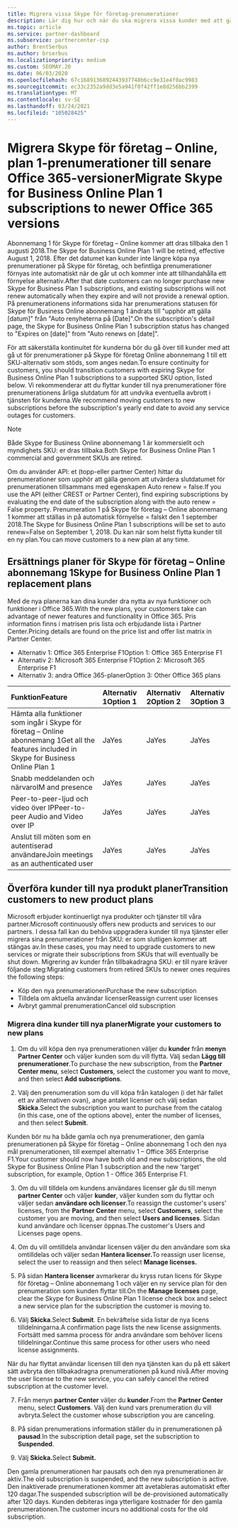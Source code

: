 ```yaml
---
title: Migrera vissa Skype för företag-prenumerationer
description: Lär dig hur och när du ska migrera vissa kunder med att gå ut prenumerationer på Skype för företag Online abonnemang 1 till nya Office 365-versioner.
ms.topic: article
ms.service: partner-dashboard
ms.subservice: partnercenter-csp
author: BrentSerbus
ms.author: brserbus
ms.localizationpriority: medium
ms.custom: SEOMAY.20
ms.date: 06/03/2020
ms.openlocfilehash: 67c1689136892443937748b6cc9e31e4f0ac9983
ms.sourcegitcommit: ec33c2352a9dd3e5a941f0f42ff1e8d256bb2399
ms.translationtype: MT
ms.contentlocale: sv-SE
ms.lasthandoff: 03/24/2021
ms.locfileid: "105028425"
---
```

# <a name="migrate-skype-for-business-online-plan-1-subscriptions-to-newer-office-365-versions"></a><span data-ttu-id="8d556-103">Migrera Skype för företag – Online, plan 1-prenumerationer till senare Office 365-versioner</span><span class="sxs-lookup"><span data-stu-id="8d556-103">Migrate Skype for Business Online Plan 1 subscriptions to newer Office 365 versions</span></span>

<span data-ttu-id="8d556-104">Abonnemang 1 för Skype för företag – Online kommer att dras tillbaka den 1 augusti 2018.</span><span class="sxs-lookup"><span data-stu-id="8d556-104">The Skype for Business Online Plan 1 will be retired, effective August 1, 2018.</span></span> <span data-ttu-id="8d556-105">Efter det datumet kan kunder inte längre köpa nya prenumerationer på Skype för företag, och befintliga prenumerationer förnyas inte automatiskt när de går ut och kommer inte att tillhandahålla ett förnyelse alternativ.</span><span class="sxs-lookup"><span data-stu-id="8d556-105">After that date customers can no longer purchase new Skype for Business Plan 1 subscriptions, and existing subscriptions will not renew automatically when they expire and will not provide a renewal option.</span></span> <span data-ttu-id="8d556-106">På prenumerationens informations sida har prenumerations statusen för Skype för Business Online abonnemang 1 ändrats till "upphör att gälla [datum]" från "Auto renyheterna på [Date]".</span><span class="sxs-lookup"><span data-stu-id="8d556-106">On the subscription's detail page, the Skype for Business Online Plan 1 subscription status has changed to "Expires on [date]" from "Auto renews on [date]".</span></span>  

<span data-ttu-id="8d556-107">För att säkerställa kontinuitet för kunderna bör du gå över till kunder med att gå ut för prenumerationer på Skype för företag Online abonnemang 1 till ett SKU-alternativ som stöds, som anges nedan.</span><span class="sxs-lookup"><span data-stu-id="8d556-107">To ensure continuity for customers, you should transition customers with expiring Skype for Business Online Plan 1 subscriptions to a supported SKU option, listed below.</span></span> <span data-ttu-id="8d556-108">Vi rekommenderar att du flyttar kunder till nya prenumerationer före prenumerationens årliga slutdatum för att undvika eventuella avbrott i tjänsten för kunderna.</span><span class="sxs-lookup"><span data-stu-id="8d556-108">We recommend moving customers to new subscriptions before the subscription's yearly end date to avoid any service outages for customers.</span></span> 

>[!NOTE]
><span data-ttu-id="8d556-109">Både Skype for Business Online abonnemang 1 är kommersiellt och myndighets SKU: er dras tillbaka.</span><span class="sxs-lookup"><span data-stu-id="8d556-109">Both Skype for Business Online Plan 1 commercial and government SKUs are retired.</span></span>

<span data-ttu-id="8d556-110">Om du använder API: et (topp-eller partner Center) hittar du prenumerationer som upphör att gälla genom att utvärdera slutdatumet för prenumerationen tillsammans med egenskapen Auto renew = false.</span><span class="sxs-lookup"><span data-stu-id="8d556-110">If you use the API (either CREST or Partner Center), find expiring subscriptions by evaluating the end date of the subscription along with the auto renew = False property.</span></span> <span data-ttu-id="8d556-111">Prenumeration 1 på Skype för företag – Online abonnemang 1 kommer att ställas in på automatisk förnyelse = falskt den 1 september 2018.</span><span class="sxs-lookup"><span data-stu-id="8d556-111">The Skype for Business Online Plan 1 subscriptions will be set to auto renew=False on September 1, 2018.</span></span> <span data-ttu-id="8d556-112">Du kan när som helst flytta kunder till en ny plan.</span><span class="sxs-lookup"><span data-stu-id="8d556-112">You can move customers to a new plan at any time.</span></span> 

## <a name="skype-for-business-online-plan-1-replacement-plans"></a><span data-ttu-id="8d556-113">Ersättnings planer för Skype för företag – Online abonnemang 1</span><span class="sxs-lookup"><span data-stu-id="8d556-113">Skype for Business Online Plan 1 replacement plans</span></span>

<span data-ttu-id="8d556-114">Med de nya planerna kan dina kunder dra nytta av nya funktioner och funktioner i Office 365.</span><span class="sxs-lookup"><span data-stu-id="8d556-114">With the new plans, your customers take can advantage of newer features and functionality in Office 365.</span></span> <span data-ttu-id="8d556-115">Pris information finns i matrisen pris lista och erbjudande lista i Partner Center.</span><span class="sxs-lookup"><span data-stu-id="8d556-115">Pricing details are found on the price list and offer list matrix in Partner Center.</span></span> 

- <span data-ttu-id="8d556-116">Alternativ 1: Office 365 Enterprise F1</span><span class="sxs-lookup"><span data-stu-id="8d556-116">Option 1: Office 365 Enterprise F1</span></span>
- <span data-ttu-id="8d556-117">Alternativ 2: Microsoft 365 Enterprise F1</span><span class="sxs-lookup"><span data-stu-id="8d556-117">Option 2: Microsoft 365 Enterprise F1</span></span>
- <span data-ttu-id="8d556-118">Alternativ 3: andra Office 365-planer</span><span class="sxs-lookup"><span data-stu-id="8d556-118">Option 3: Other Office 365 plans</span></span>

|<span data-ttu-id="8d556-119">**Funktion**</span><span class="sxs-lookup"><span data-stu-id="8d556-119">**Feature**</span></span>    |<span data-ttu-id="8d556-120">**Alternativ 1**</span><span class="sxs-lookup"><span data-stu-id="8d556-120">**Option 1**</span></span>   |<span data-ttu-id="8d556-121">**Alternativ 2**</span><span class="sxs-lookup"><span data-stu-id="8d556-121">**Option 2**</span></span>   |<span data-ttu-id="8d556-122">**Alternativ 3**</span><span class="sxs-lookup"><span data-stu-id="8d556-122">**Option 3**</span></span>   |
|:-----------------|:-----------------|:-------------|:------------|
|<span data-ttu-id="8d556-123">Hämta alla funktioner som ingår i Skype för företag – Online abonnemang 1</span><span class="sxs-lookup"><span data-stu-id="8d556-123">Get all the features included in Skype for Business Online Plan 1</span></span>|<span data-ttu-id="8d556-124">Ja</span><span class="sxs-lookup"><span data-stu-id="8d556-124">Yes</span></span>   |<span data-ttu-id="8d556-125">Ja</span><span class="sxs-lookup"><span data-stu-id="8d556-125">Yes</span></span>   |<span data-ttu-id="8d556-126">Ja</span><span class="sxs-lookup"><span data-stu-id="8d556-126">Yes</span></span>   |
|<span data-ttu-id="8d556-127">Snabb meddelanden och närvaro</span><span class="sxs-lookup"><span data-stu-id="8d556-127">IM and presence</span></span> |<span data-ttu-id="8d556-128">Ja</span><span class="sxs-lookup"><span data-stu-id="8d556-128">Yes</span></span>   |<span data-ttu-id="8d556-129">Ja</span><span class="sxs-lookup"><span data-stu-id="8d556-129">Yes</span></span>   |<span data-ttu-id="8d556-130">Ja</span><span class="sxs-lookup"><span data-stu-id="8d556-130">Yes</span></span>   |
|<span data-ttu-id="8d556-131">Peer-to-peer-ljud och video över IP</span><span class="sxs-lookup"><span data-stu-id="8d556-131">Peer-to-peer Audio and Video over IP</span></span>|<span data-ttu-id="8d556-132">Ja</span><span class="sxs-lookup"><span data-stu-id="8d556-132">Yes</span></span>   |<span data-ttu-id="8d556-133">Ja</span><span class="sxs-lookup"><span data-stu-id="8d556-133">Yes</span></span>   |<span data-ttu-id="8d556-134">Ja</span><span class="sxs-lookup"><span data-stu-id="8d556-134">Yes</span></span>   
|<span data-ttu-id="8d556-135">Anslut till möten som en autentiserad användare</span><span class="sxs-lookup"><span data-stu-id="8d556-135">Join meetings as an authenticated user</span></span>| <span data-ttu-id="8d556-136">Ja</span><span class="sxs-lookup"><span data-stu-id="8d556-136">Yes</span></span>   |<span data-ttu-id="8d556-137">Ja</span><span class="sxs-lookup"><span data-stu-id="8d556-137">Yes</span></span>   |<span data-ttu-id="8d556-138">Ja</span><span class="sxs-lookup"><span data-stu-id="8d556-138">Yes</span></span>   |

## <a name="transition-customers-to-new-product-plans"></a><span data-ttu-id="8d556-139">Överföra kunder till nya produkt planer</span><span class="sxs-lookup"><span data-stu-id="8d556-139">Transition customers to new product plans</span></span>

<span data-ttu-id="8d556-140">Microsoft erbjuder kontinuerligt nya produkter och tjänster till våra partner.</span><span class="sxs-lookup"><span data-stu-id="8d556-140">Microsoft continuously offers new products and services to our partners.</span></span> <span data-ttu-id="8d556-141">I dessa fall kan du behöva uppgradera kunder till nya tjänster eller migrera sina prenumerationer från SKU: er som slutligen kommer att stängas av.</span><span class="sxs-lookup"><span data-stu-id="8d556-141">In these cases, you may need to upgrade customers to new services or migrate their subscriptions from SKUs that will eventually be shut down.</span></span> <span data-ttu-id="8d556-142">Migrering av kunder från tillbakadragna SKU: er till nyare kräver följande steg:</span><span class="sxs-lookup"><span data-stu-id="8d556-142">Migrating customers from retired SKUs to newer ones requires the following steps:</span></span>

- <span data-ttu-id="8d556-143">Köp den nya prenumerationen</span><span class="sxs-lookup"><span data-stu-id="8d556-143">Purchase the new subscription</span></span>
- <span data-ttu-id="8d556-144">Tilldela om aktuella användar licenser</span><span class="sxs-lookup"><span data-stu-id="8d556-144">Reassign current user licenses</span></span>
- <span data-ttu-id="8d556-145">Avbryt gammal prenumeration</span><span class="sxs-lookup"><span data-stu-id="8d556-145">Cancel old subscription</span></span>

### <a name="migrate-your-customers-to-new-plans"></a><span data-ttu-id="8d556-146">Migrera dina kunder till nya planer</span><span class="sxs-lookup"><span data-stu-id="8d556-146">Migrate your customers to new plans</span></span>

1. <span data-ttu-id="8d556-147">Om du vill köpa den nya prenumerationen väljer du **kunder** från **menyn Partner Center** och väljer kunden som du vill flytta. Välj sedan **Lägg till prenumerationer**.</span><span class="sxs-lookup"><span data-stu-id="8d556-147">To purchase the new subscription, from the **Partner Center menu**, select **Customers**, select the customer you want to move, and then select **Add subscriptions**.</span></span>

2. <span data-ttu-id="8d556-148">Välj den prenumeration som du vill köpa från katalogen (i det här fallet ett av alternativen ovan), ange antalet licenser och välj sedan **Skicka**.</span><span class="sxs-lookup"><span data-stu-id="8d556-148">Select the subscription you want to purchase from the catalog (in this case, one of the options above), enter the number of licenses, and then select **Submit**.</span></span> 

<span data-ttu-id="8d556-149">Kunden bör nu ha både gamla och nya prenumerationer, den gamla prenumerationen på Skype för företag – Online abonnemang 1 och den nya mål prenumerationen, till exempel alternativ 1 – Office 365 Enterprise F1.</span><span class="sxs-lookup"><span data-stu-id="8d556-149">Your customer should now have both old and new subscriptions, the old Skype for Business Online Plan 1  subscription and the new 'target' subscription, for example, Option 1 - Office 365 Enterprise F1.</span></span>

3. <span data-ttu-id="8d556-150">Om du vill tilldela om kundens användares licenser går du till menyn **partner Center** och väljer **kunder**, väljer kunden som du flyttar och väljer sedan **användare och licenser**.</span><span class="sxs-lookup"><span data-stu-id="8d556-150">To reassign the customer's users' licenses, from the **Partner Center** menu, select **Customers**, select the customer you are moving, and then select **Users and licenses**.</span></span> <span data-ttu-id="8d556-151">Sidan kund användare och licenser öppnas.</span><span class="sxs-lookup"><span data-stu-id="8d556-151">The customer's Users and Licenses page opens.</span></span>

4. <span data-ttu-id="8d556-152">Om du vill omtilldela användar licensen väljer du den användare som ska omtilldelas och väljer sedan **Hantera licenser.**</span><span class="sxs-lookup"><span data-stu-id="8d556-152">To reassign user license, select the user to reassign and then select **Manage licenses.**</span></span>

5. <span data-ttu-id="8d556-153">På sidan **Hantera licenser** avmarkerar du kryss rutan licens för Skype för företag – Online abonnemang 1 och väljer en ny service plan för den prenumeration som kunden flyttar till.</span><span class="sxs-lookup"><span data-stu-id="8d556-153">On the **Manage licenses** page, clear the Skype for Business Online Plan 1 license check box and select a new service plan for the subscription the customer is moving to.</span></span>

6. <span data-ttu-id="8d556-154">Välj **Skicka**.</span><span class="sxs-lookup"><span data-stu-id="8d556-154">Select **Submit**.</span></span> <span data-ttu-id="8d556-155">En bekräftelse sida listar de nya licens tilldelningarna.</span><span class="sxs-lookup"><span data-stu-id="8d556-155">A confirmation page lists the new license assignments.</span></span> <span data-ttu-id="8d556-156">Fortsätt med samma process för andra användare som behöver licens tilldelningar.</span><span class="sxs-lookup"><span data-stu-id="8d556-156">Continue this same process for other users who need license assignments.</span></span>

<span data-ttu-id="8d556-157">När du har flyttat användar licensen till den nya tjänsten kan du på ett säkert sätt avbryta den tillbakadragna prenumerationen på kund nivå.</span><span class="sxs-lookup"><span data-stu-id="8d556-157">After moving the user license to the new service, you can safely cancel the retired subscription at the customer level.</span></span>

7. <span data-ttu-id="8d556-158">Från menyn **partner Center** väljer du **kunder**.</span><span class="sxs-lookup"><span data-stu-id="8d556-158">From the **Partner Center** menu, select **Customers**.</span></span> <span data-ttu-id="8d556-159">Välj den kund vars prenumeration du vill avbryta.</span><span class="sxs-lookup"><span data-stu-id="8d556-159">Select the customer whose subscription you are canceling.</span></span>

8. <span data-ttu-id="8d556-160">På sidan prenumerations information ställer du in prenumerationen på **pausad**.</span><span class="sxs-lookup"><span data-stu-id="8d556-160">In the subscription detail page, set the subscription to **Suspended**.</span></span>

9. <span data-ttu-id="8d556-161">Välj **Skicka.**</span><span class="sxs-lookup"><span data-stu-id="8d556-161">Select **Submit.**</span></span>

<span data-ttu-id="8d556-162">Den gamla prenumerationen har pausats och den nya prenumerationen är aktiv.</span><span class="sxs-lookup"><span data-stu-id="8d556-162">The old subscription is suspended, and the new subscription is active.</span></span> <span data-ttu-id="8d556-163">Den inaktiverade prenumerationen kommer att avetableras automatiskt efter 120 dagar.</span><span class="sxs-lookup"><span data-stu-id="8d556-163">The suspended subscription will be de-provisioned automatically after 120 days.</span></span> <span data-ttu-id="8d556-164">Kunden debiteras inga ytterligare kostnader för den gamla prenumerationen.</span><span class="sxs-lookup"><span data-stu-id="8d556-164">The customer incurs no additional costs for the old subscription.</span></span>

